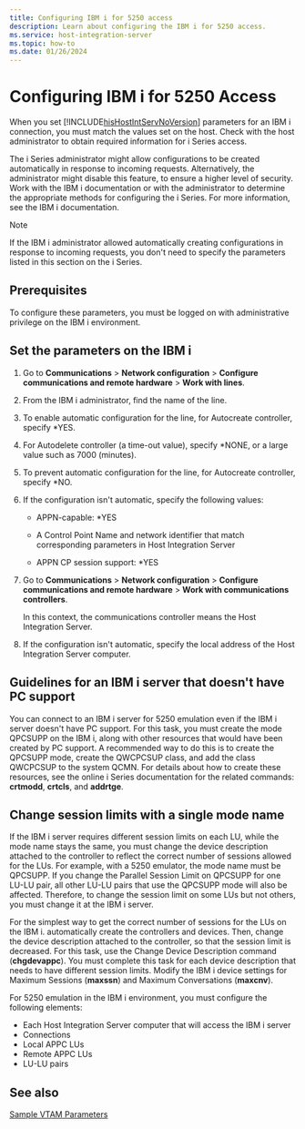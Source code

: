 ```yaml
---
title: Configuring IBM i for 5250 access
description: Learn about configuring the IBM i for 5250 access.
ms.service: host-integration-server
ms.topic: how-to
ms.date: 01/26/2024
---
```


# Configuring IBM i for 5250 Access

When you set [!INCLUDE[hisHostIntServNoVersion](../includes/hishostintservnoversion-md.md)] parameters for an IBM i connection, you must match the values set on the host. Check with the host administrator to obtain required information for i Series access.
  
The i Series administrator might allow configurations to be created automatically in response to incoming requests. Alternatively, the administrator might disable this feature, to ensure a higher level of security. Work with the IBM i documentation or with the administrator to determine the appropriate methods for configuring the i Series. For more information, see the IBM i documentation.
  
> [!NOTE]
>
> If the IBM i administrator allowed automatically creating configurations in response
> to incoming requests, you don't need to specify the parameters listed in this section on the i Series.

## Prerequisites

To configure these parameters, you must be logged on with administrative privilege on the IBM i environment.

## Set the parameters on the IBM i

1. Go to **Communications** > **Network configuration** > **Configure communications and remote hardware** > **Work with lines**.

1. From the IBM i administrator, find the name of the line.

1. To enable automatic configuration for the line, for Autocreate controller, specify *YES.

1. For Autodelete controller (a time-out value), specify \*NONE, or a large value such as 7000 (minutes).

1. To prevent automatic configuration for the line, for Autocreate controller, specify \*NO.

1. If the configuration isn't automatic, specify the following values:
 
   - APPN-capable: *YES

   - A Control Point Name and network identifier that match corresponding parameters in Host Integration Server

   - APPN CP session support: *YES

1. Go to **Communications** > **Network configuration** > **Configure communications and remote hardware** > **Work with communications controllers**.

   In this context, the communications controller means the Host Integration Server.

1. If the configuration isn't automatic, specify the local address of the Host Integration Server computer.

## Guidelines for an IBM i server that doesn't have PC support


You can connect to an IBM i server for 5250 emulation even if the IBM i server doesn't have PC support. For this task, you must create the mode QPCSUPP on the IBM i, along with other resources that would have been created by PC support. A recommended way to do this is to create the QPCSUPP mode, create the QWCPCSUP class, and add the class QWCPCSUP to the system QCMN. For details about how to create these resources, see the online i Series documentation for the related commands: **crtmodd**, **crtcls**, and **addrtge**.

## Change session limits with a single mode name  

If the IBM i server requires different session limits on each LU, while the mode name stays the same, you must change the device description attached to the controller to reflect the correct number of sessions allowed for the LUs. For example, with a 5250 emulator, the mode name must be QPCSUPP. If you change the Parallel Session Limit on QPCSUPP for one LU-LU pair, all other LU-LU pairs that use the QPCSUPP mode will also be affected. Therefore, to change the session limit on some LUs but not others, you must change it at the IBM i server.

For the simplest way to get the correct number of sessions for the LUs on the IBM i. automatically create the controllers and devices. Then, change the device description attached to the controller, so that the session limit is decreased. For this task, use the Change Device Description command (**chgdevappc**). You must complete this task for each device description that needs to have different session limits. Modify the IBM i device settings for Maximum Sessions (**maxssn**) and Maximum Conversations (**maxcnv**).  
  
For 5250 emulation in the IBM i environment, you must configure the following elements:

- Each Host Integration Server computer that will access the IBM i server
- Connections
- Local APPC LUs
- Remote APPC LUs
- LU-LU pairs  
  
## See also  

[Sample VTAM Parameters](../core/sample-vtam-parameters1.md)
